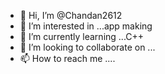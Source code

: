 - 👋 Hi, I’m @Chandan2612
- 👀 I’m interested in ...app making 
- 🌱 I’m currently learning ...C++
- 💞️ I’m looking to collaborate on ...
- 📫 How to reach me ....

<!---
Chandan2612/Chandan2612 is a ✨ special ✨ repository because its `README.md` (this file) appears on your GitHub profile.
You can click the Preview link to take a look at your changes.
--->
